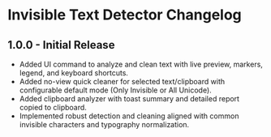 # Invisible Text Detector Changelog

## 1.0.0 - Initial Release

- Added UI command to analyze and clean text with live preview, markers, legend, and keyboard shortcuts.
- Added no-view quick cleaner for selected text/clipboard with configurable default mode (Only Invisible or All Unicode).
- Added clipboard analyzer with toast summary and detailed report copied to clipboard.
- Implemented robust detection and cleaning aligned with common invisible characters and typography normalization.
